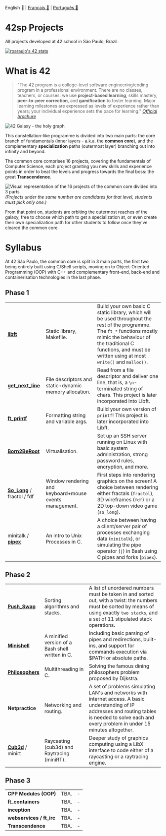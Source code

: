 English 💂 | [Français 🥐](https://github.com/rodsmade/Projets_42_SP/blob/main/README_fr.md) | [Português 🌵](https://github.com/rodsmade/Projets_42_SP/blob/main/README_ptbr.md)

# 42sp Projects
All projects developed at 42 school in São Paulo, Brazil.

[![roaraujo's 42 stats](https://badge42.vercel.app/api/v2/cl1rzz1es023009l2v061r4ou/stats?cursusId=21&coalitionId=undefined)](https://github.com/JaeSeoKim/badge42)

# What is 42

> "The 42 program is a college-level software engineering/coding program in a professional environment. There are no classes, teachers, or courses: we use **project-based learning**, skills mastery, **peer-to-peer correction**, and **gamification** to foster learning. Major learning milestones are expressed as levels of experience rather than years; your individual experience sets the pace for learning."
_[Official brochure](https://www.42.us.org/wp-content/uploads/2020/01/42-Booklet-Spring-2020.pdf)_

![42 Galaxy - the holy graph](https://user-images.githubusercontent.com/49699403/209717594-ea05be2d-14d7-42e1-a4db-22ea612d251c.png)


This constellation-like programme is divided into two main parts: the core branch of fundamentals (inner layers - a.k.a. the **common core**), and the complementary **specialization** paths (outermost layer) branching out into infinity and beyond.

The common core comprises 16 projects, covering the fundamentals of Computer Science, each project granting you new skills and experience points in order to beat the levels and progress towards the final boss: the great **Transcendence**.

![Visual representation of the 16 projects of the common core divided into 3 parts](https://user-images.githubusercontent.com/49699403/146021410-fdd95ceb-d3ce-436c-ba6f-c836d0d1a922.png)
_(Projects under the same number are candidates for that level, students must pick only one.)_

From that point on, students are orbiting the outermost reaches of the galaxy, free to choose which path to get a specialization at, or even create their own specialization path for other students to follow once they've cleared the common core.


# Syllabus

At 42 São Paulo, the common core is split in 3 main parts, the first two being entirely built using C/Shell scripts, moving on to Object-Oriented Programming (OOP) with C++ and complementary front-end, back-end and containerisation technologies in the last phase.

## Phase 1

|   	|   	|   	|
|---	|---	|---	|
| **[libft](https://github.com/rodsmade/Libft-42sp)** 	| Static library, Makefile. 	| Build your own basic C static library, which will be used throughout the rest of the programme. The ```ft_*``` functions mostly mimic the behaviour of the traditional C functions, and must be written using at most ```write()``` and ```malloc()```.	|
| **[get_next_line](https://github.com/rodsmade/Get_Next_Line-42sp)** 	| File descriptors and static+dynamic memory allocation. 	| Read from a file descriptor and deliver one line, that is, a ```\n```-terminated string of chars. This project is later incorporated into Libft.	|
| **[ft_printf](https://github.com/rodsmade/Ft_Printf-42sp.git)** 	| Formatting string and variable args. 	| Build your own version of ```printf```! This project is later incorporated into Libft.	|
| **[Born2BeRoot](https://github.com/rodsmade/Born2BeRoot-42sp)** 	| Virtualisation. 	| Set up an SSH server running on Linux with basic system administration, strong password rules, encryption, and more.	|
| **[So_Long](https://github.com/rodsmade/So_long-42sp)** / fractol / fdf 	| Window rendering and keyboard+mouse events management. 	| First steps into rendering graphics on the screen! A choice between rendering either fractals (`fractol`), 3D wireframes (`fdf`) or a 2D top-down video game (`so_long`).	|
| minitalk / **[pipex](https://github.com/rodsmade/Pipex-42sp)** 	| An intro to Unix Processes in C. 	| A choice between having a client/server pair of processes exchanging data (`minitalk`), or simulating the pipe operator (`\|`) in Bash using C pipes and forks (`pipex`).	|


## Phase 2
|   	|   	|   	|
|---	|---	|---	|
| **[Push_Swap](https://github.com/rodsmade/Push_Swap-42sp.git)** 	| Sorting algorithms and stacks. 	| A list of unordered numbers must be taken in and sorted out, with a twist: the numbers must be sorted by means of using exactly `two stacks`, and a set of 11 stipulated stack operations.	|
| **[Minishell](https://github.com/rodsmade/Minishell-42sp)** 	| A minified version of a Bash shell written in C. 	| Including basic parsing of pipes and redirections, built-ins, and support for commands execution via $PATH or absolute paths.	|
| **[Philosophers](https://github.com/rodsmade/Philosophers-42sp)** 	| Multithreading in C. 	| Solving the famous dining philosophers problem proposed by Dijkstra.	|
| **Netpractice** 	| Networking and routing. 	| A set of problems simulating LAN's and networks with internet access. A basic understanding of IP addresses and routing tables is needed to solve each and every problem in under 15 minutes altogether.	|
| **[Cub3d](https://github.com/rodsmade/Cub3D-42sp)** / minirt 	| Raycasting (cub3d) and Raytracing (miniRT). 	| Deeper study of graphics computing using a LibX interface to code either of a raycasting or a raytracing engine.	|

## Phase 3
|   	|   	|   	|
|---	|---	|---	|
| **CPP Modules (OOP)**	| TBA.	| -	|
| **ft_containers**	| TBA.	| -	|
| **inception**	| TBA.	| -	|
| **webservices / ft_irc**	| TBA.	| -	|
| **Transcendence**	| TBA.	| -	|
